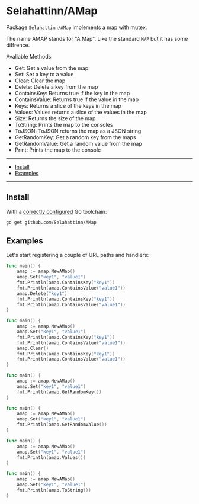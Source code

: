# Selahattinn/AMap

Package `Selahattinn/AMap` implements a map with mutex.

The name AMAP stands for "A Map". Like the standard `MAP` but it has some diffrence.

Avaliable Methods:
* Get: Get a value from the map
* Set: Set a key to a value
* Clear: Clear the map
* Delete: Delete a key from the map
* ContainsKey: Returns true if the key in the map
* ContainsValue: Returns true if the value in the map
* Keys: Returns a slice of the keys in the map
* Values: Values returns a slice of the values in the map
* Size: Returns the size of the map
* ToString: Prints the map to the consoles
* ToJSON: ToJSON returns the map as a JSON string
* GetRandomKey: Get a random key from the maps
* GetRandomValue: Get a random value from the map
* Print: Prints the map to the console
---


* [Install](#install)
* [Examples](#examples)

---

## Install

With a [correctly configured](https://golang.org/doc/install#testing) Go toolchain:

```sh
go get github.com/Selahattinn/AMap
```

## Examples

Let's start registering a couple of URL paths and handlers:

```go
func main() {
	amap := amap.NewAMap()
	amap.Set("key1", "value1")
	fmt.Println(amap.ContainsKey("key1"))
	fmt.Println(amap.ContainsValue("value1"))
	amap.Delete("key1")
	fmt.Println(amap.ContainsKey("key1"))
	fmt.Println(amap.ContainsValue("value1"))
}
```
```go
func main() {
	amap := amap.NewAMap()
	amap.Set("key1", "value1")
	fmt.Println(amap.ContainsKey("key1"))
    fmt.Println(amap.ContainsValue("value1"))
    amap.Clear()
	fmt.Println(amap.ContainsKey("key1"))
	fmt.Println(amap.ContainsValue("value1"))
}
```

```go
func main() {
	amap := amap.NewAMap()
	amap.Set("key1", "value1")
	fmt.Println(amap.GetRandomKey())
}
```

```go
func main() {
	amap := amap.NewAMap()
	amap.Set("key1", "value1")
	fmt.Println(amap.GetRandomValue())
}
```

```go
func main() {
	amap := amap.NewAMap()
	amap.Set("key1", "value1")
	fmt.Println(amap.Values())
}
```

```go
func main() {
	amap := amap.NewAMap()
	amap.Set("key1", "value1")
	fmt.Println(amap.ToString())
}
```
